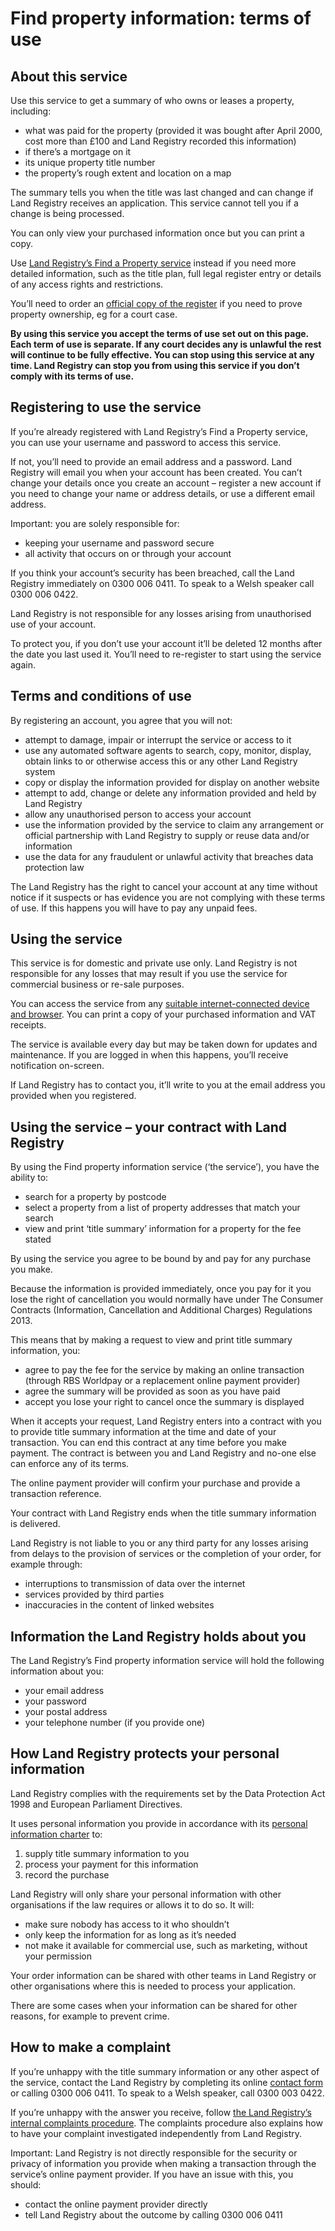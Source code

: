 # Find property information: terms of use
## About this service
Use this service to get a summary of who owns or leases a property, including:
* what was paid for the property (provided it was bought after April 2000, cost more than £100 and Land Registry recorded this information)
* if there’s a mortgage on it
* its unique property title number 
* the property’s rough extent and location on a map

The summary tells you when the title was last changed and can change if Land Registry receives an application.  This service cannot tell you if a change is being processed.

You can only view your purchased information once but you can print a copy.

Use [Land Registry’s Find a Property service](https://eservices.landregistry.gov.uk/wps/portal/Property_Search) instead if you need more detailed information, such as the title plan, full legal register entry or details of any access rights and restrictions.

You’ll need to order an [official copy of the register](https://www.gov.uk/get-information-about-property-and-land/search-the-register) if you need to prove property ownership, eg for a court case.

**By using this service you accept the terms of use set out on this page.  Each term of use is separate.  If any court decides any is unlawful the rest will continue to be fully effective.  You can stop using this service at any time. Land Registry can stop you from using this service if you don’t comply with its terms of use.**

## Registering to use the service
If you’re already registered with Land Registry’s Find a Property service, you can use your username and password to access this service.

If not, you’ll need to provide an email address and a password. Land Registry will email you when your account has been created. You can’t change your details once you create an account – register a new account if you need to change your name or address details, or use a different email address.

Important: you are solely responsible for:
* keeping your username and password secure
* all activity that occurs on or through your account

If you think your account’s security has been breached, call the Land Registry immediately on 0300 006 0411.  To speak to a Welsh speaker call 0300 006 0422.

Land Registry is not responsible for any losses arising from unauthorised use of your account.

To protect you, if you don’t use your account it’ll be deleted 12 months after the date you last used it. You’ll need to re-register to start using the service again.

## Terms and conditions of use
By registering an account, you agree that you will not:
* attempt to damage, impair or interrupt the service or access to it
* use any automated software agents to search, copy, monitor, display, obtain links to or otherwise access this or any other Land Registry system
* copy or display the information provided for display on another website
* attempt to add, change or delete any information provided and held by Land Registry 
* allow any unauthorised person to access your account
* use the information provided by the service to claim any arrangement or official partnership with Land Registry to supply or reuse data and/or information
* use the data for any fraudulent or unlawful activity that breaches data protection law

The Land Registry has the right to cancel your account at any time without notice if it suspects or has evidence you are not complying with these terms of use.  If this happens you will have to pay any unpaid fees.

## Using the service

This service is for domestic and private use only.  Land Registry is not responsible for any losses that may result if you use the service for commercial business or re-sale purposes.   

You can access the service from any [suitable internet-connected device and browser](https://www.gov.uk/service-manual/user-centred-design/browsers-and-devices.html). You can print a copy of your purchased information and VAT receipts.

The service is available every day but may be taken down for updates and maintenance. If you are logged in when this happens, you’ll receive notification on-screen.

If Land Registry has to contact you, it’ll write to you at the email address you provided when you registered. 

## Using the service – your contract with Land Registry

By using the Find property information service (‘the service’), you have the ability to:
* search for a property by postcode
* select a property from a list of property addresses that match your search
* view and print ‘title summary’ information for a property for the fee stated

By using the service you agree to be bound by and pay for any purchase you make.

Because the information is provided immediately, once you pay for it you lose the right of cancellation you would normally have under The Consumer Contracts (Information, Cancellation and Additional Charges) Regulations 2013.

This means that by making a request to view and print title summary information, you: 
* agree to pay the fee for the service by making an online transaction (through RBS Worldpay or a replacement online payment provider)
* agree the summary will be provided as soon as you have paid 
* accept you lose your right to cancel once the summary is displayed

When it accepts your request, Land Registry enters into a contract with you to provide title summary information at the time and date of your transaction. You can end this contract at any time before you make payment.  The contract is between you and Land Registry and no-one else can enforce any of its terms.

The online payment provider will confirm your purchase and provide a transaction reference. 

Your contract with Land Registry ends when the title summary information is delivered.

Land Registry is not liable to you or any third party for any losses arising from delays to the provision of services or the completion of your order, for example through:
* interruptions to transmission of data over the internet 
* services provided by third parties
* inaccuracies in the content of linked websites

## Information the Land Registry holds about you

The Land Registry’s Find property information service will hold the following information about you:
* your email address
* your password
* your postal address
* your telephone number (if you provide one)

## How Land Registry protects your personal information

Land Registry complies with the requirements set by the Data Protection Act 1998 and European Parliament Directives.

It uses personal information you provide in accordance with its [personal information charter](https://www.gov.uk/government/organisations/land-registry/about/personal-information-charter) to: 

1. supply title summary information to you
2. process your payment for this information
3. record the purchase

Land Registry will only share your personal information with other organisations if the law requires or allows it to do so. It will:
* make sure nobody has access to it who shouldn’t
* only keep the information for as long as it’s needed
* not make it available for commercial use, such as marketing, without your permission

Your order information can be shared with other teams in Land Registry or other organisations where this is needed to process your application.

There are some cases when your information can be shared for other reasons, for example to prevent crime.

## How to make a complaint

If you’re unhappy with the title summary information or any other aspect of the service, contact the Land Registry by completing its online [contact form](https://landregistry.custhelp.com/app/contactus_general/) or calling 0300 006 0411. To speak to a Welsh speaker, call 0300 003 0422.

If you’re unhappy with the answer you receive, follow [the Land Registry’s internal complaints procedure](https://www.gov.uk/government/organisations/land-registry/about/complaints-procedure). The complaints procedure also explains how to have your complaint investigated independently from Land Registry.

Important: Land Registry is not directly responsible for the security or privacy of information you provide when making a transaction through the service’s online payment provider. If you have an issue with this, you should:
* contact the online payment provider directly
* tell Land Registry about the outcome by calling 0300 006 0411

